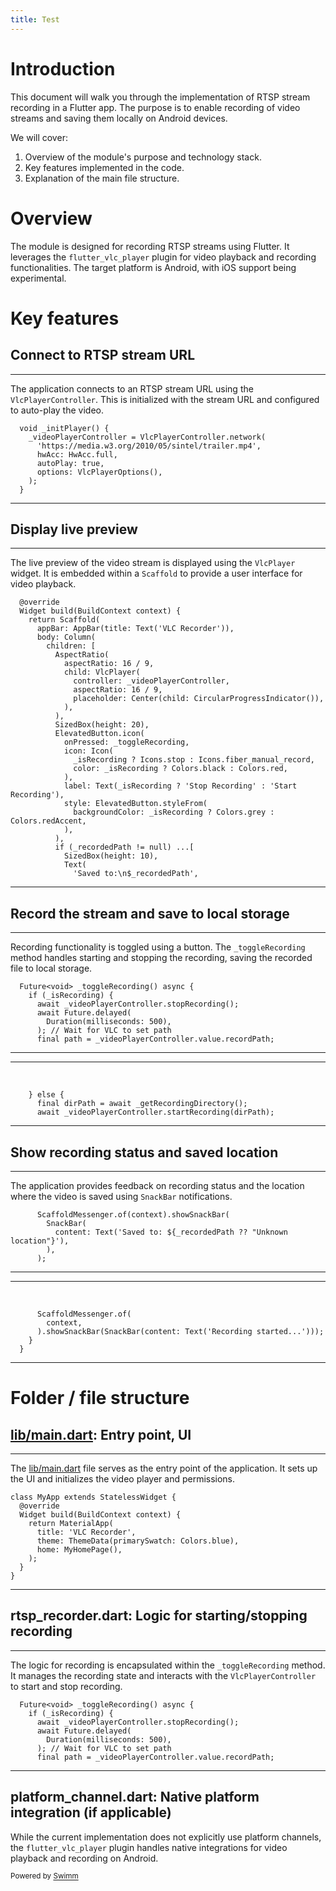 ```yaml
---
title: Test
---
```

# Introduction

This document will walk you through the implementation of RTSP stream recording in a Flutter app. The purpose is to enable recording of video streams and saving them locally on Android devices.

We will cover:

1. Overview of the module's purpose and technology stack.
2. Key features implemented in the code.
3. Explanation of the main file structure.

# Overview

The module is designed for recording RTSP streams using Flutter. It leverages the <SwmToken path="/lib/main.dart" pos="4:5:5" line-data="import &#39;package:flutter_vlc_player/flutter_vlc_player.dart&#39;;">`flutter_vlc_player`</SwmToken> plugin for video playback and recording functionalities. The target platform is Android, with iOS support being experimental.

# Key features

## Connect to RTSP stream URL

<SwmSnippet path="/lib/main.dart" line="39">

---

The application connects to an RTSP stream URL using the <SwmToken path="/lib/main.dart" pos="40:5:5" line-data="    _videoPlayerController = VlcPlayerController.network(">`VlcPlayerController`</SwmToken>. This is initialized with the stream URL and configured to auto-play the video.

```
  void _initPlayer() {
    _videoPlayerController = VlcPlayerController.network(
      'https://media.w3.org/2010/05/sintel/trailer.mp4',
      hwAcc: HwAcc.full,
      autoPlay: true,
      options: VlcPlayerOptions(),
    );
  }
```

---

</SwmSnippet>

## Display live preview

<SwmSnippet path="/lib/main.dart" line="100">

---

The live preview of the video stream is displayed using the <SwmToken path="/lib/main.dart" pos="108:4:4" line-data="            child: VlcPlayer(">`VlcPlayer`</SwmToken> widget. It is embedded within a <SwmToken path="/lib/main.dart" pos="102:3:3" line-data="    return Scaffold(">`Scaffold`</SwmToken> to provide a user interface for video playback.

```
  @override
  Widget build(BuildContext context) {
    return Scaffold(
      appBar: AppBar(title: Text('VLC Recorder')),
      body: Column(
        children: [
          AspectRatio(
            aspectRatio: 16 / 9,
            child: VlcPlayer(
              controller: _videoPlayerController,
              aspectRatio: 16 / 9,
              placeholder: Center(child: CircularProgressIndicator()),
            ),
          ),
          SizedBox(height: 20),
          ElevatedButton.icon(
            onPressed: _toggleRecording,
            icon: Icon(
              _isRecording ? Icons.stop : Icons.fiber_manual_record,
              color: _isRecording ? Colors.black : Colors.red,
            ),
            label: Text(_isRecording ? 'Stop Recording' : 'Start Recording'),
            style: ElevatedButton.styleFrom(
              backgroundColor: _isRecording ? Colors.grey : Colors.redAccent,
            ),
          ),
          if (_recordedPath != null) ...[
            SizedBox(height: 10),
            Text(
              'Saved to:\n$_recordedPath',
```

---

</SwmSnippet>

## Record the stream and save to local storage

<SwmSnippet path="/lib/main.dart" line="60">

---

Recording functionality is toggled using a button. The <SwmToken path="/lib/main.dart" pos="60:6:6" line-data="  Future&lt;void&gt; _toggleRecording() async {">`_toggleRecording`</SwmToken> method handles starting and stopping the recording, saving the recorded file to local storage.

```
  Future<void> _toggleRecording() async {
    if (_isRecording) {
      await _videoPlayerController.stopRecording();
      await Future.delayed(
        Duration(milliseconds: 500),
      ); // Wait for VLC to set path
      final path = _videoPlayerController.value.recordPath;
```

---

</SwmSnippet>

<SwmSnippet path="/lib/main.dart" line="78">

---

&nbsp;

```
    } else {
      final dirPath = await _getRecordingDirectory();
      await _videoPlayerController.startRecording(dirPath);
```

---

</SwmSnippet>

## Show recording status and saved location

<SwmSnippet path="/lib/main.dart" line="73">

---

The application provides feedback on recording status and the location where the video is saved using <SwmToken path="/lib/main.dart" pos="74:1:1" line-data="        SnackBar(">`SnackBar`</SwmToken> notifications.

```
      ScaffoldMessenger.of(context).showSnackBar(
        SnackBar(
          content: Text('Saved to: ${_recordedPath ?? "Unknown location"}'),
        ),
      );
```

---

</SwmSnippet>

<SwmSnippet path="/lib/main.dart" line="87">

---

&nbsp;

```
      ScaffoldMessenger.of(
        context,
      ).showSnackBar(SnackBar(content: Text('Recording started...')));
    }
  }
```

---

</SwmSnippet>

# Folder / file structure

## <SwmPath>[lib/main.dart](/lib/main.dart)</SwmPath>: Entry point, UI

<SwmSnippet path="/lib/main.dart" line="11">

---

The <SwmPath>[lib/main.dart](/lib/main.dart)</SwmPath> file serves as the entry point of the application. It sets up the UI and initializes the video player and permissions.

```
class MyApp extends StatelessWidget {
  @override
  Widget build(BuildContext context) {
    return MaterialApp(
      title: 'VLC Recorder',
      theme: ThemeData(primarySwatch: Colors.blue),
      home: MyHomePage(),
    );
  }
}
```

---

</SwmSnippet>

## rtsp_recorder.dart: Logic for starting/stopping recording

<SwmSnippet path="/lib/main.dart" line="60">

---

The logic for recording is encapsulated within the <SwmToken path="/lib/main.dart" pos="60:6:6" line-data="  Future&lt;void&gt; _toggleRecording() async {">`_toggleRecording`</SwmToken> method. It manages the recording state and interacts with the <SwmToken path="/lib/main.dart" pos="40:5:5" line-data="    _videoPlayerController = VlcPlayerController.network(">`VlcPlayerController`</SwmToken> to start and stop recording.

```
  Future<void> _toggleRecording() async {
    if (_isRecording) {
      await _videoPlayerController.stopRecording();
      await Future.delayed(
        Duration(milliseconds: 500),
      ); // Wait for VLC to set path
      final path = _videoPlayerController.value.recordPath;
```

---

</SwmSnippet>

## platform_channel.dart: Native platform integration (if applicable)

While the current implementation does not explicitly use platform channels, the <SwmToken path="/lib/main.dart" pos="4:5:5" line-data="import &#39;package:flutter_vlc_player/flutter_vlc_player.dart&#39;;">`flutter_vlc_player`</SwmToken> plugin handles native integrations for video playback and recording on Android.

<SwmMeta version="3.0.0" repo-id="Z2l0aHViJTNBJTNBcnRzcF90ZXN0JTNBJTNBYmVucmFqODk=" repo-name="rtsp_test"><sup>Powered by [Swimm](https://app.swimm.io/)</sup></SwmMeta>
